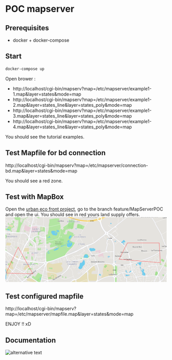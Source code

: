 # POC mapserver

## Prerequisites
 - docker + docker-compose

## Start

```bash
docker-compose up
```
Open brower :
 - http://localhost/cgi-bin/mapserv?map=/etc/mapserver/example1-1.map&layer=states&mode=map
 - http://localhost/cgi-bin/mapserv?map=/etc/mapserver/example1-2.map&layer=states_line&layer=states_poly&mode=map
 - http://localhost/cgi-bin/mapserv?map=/etc/mapserver/example1-3.map&layer=states_line&layer=states_poly&mode=map
 - http://localhost/cgi-bin/mapserv?map=/etc/mapserver/example1-4.map&layer=states_line&layer=states_poly&mode=map

You should see the tutorial examples.

## Test Mapfile for bd connection
http://localhost/cgi-bin/mapserv?map=/etc/mapserver/connection-bd.map&layer=states&mode=map

You should see a red zone.

## Test with MapBox
Open the [urban eco front project](https://github.com/forcityplatform/urban-eco-front), go to the 
branch feature/MapServerPOC and open the ui.
You should see in red yours land supply offers.
![](./printscreen.png?raw=true)

## Test configured mapfile

http://localhost/cgi-bin/mapserv?map=/etc/mapserver/mapfile.map&layer=states&mode=map

ENJOY !! xD

## Documentation

![alternative text](http://www.plantuml.com/plantuml/proxy?src=https://raw.githubusercontent.com/ThomasAtForcity/mapserver/feature/doc/doc/seq-diag.puml)

